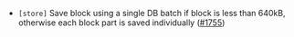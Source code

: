 - `[store]` Save block using a single DB batch if block is less than 640kB, otherwise each block part is saved individually
  ([\#1755](https://github.com/depinnetwork/por-consensus/pull/1755))
